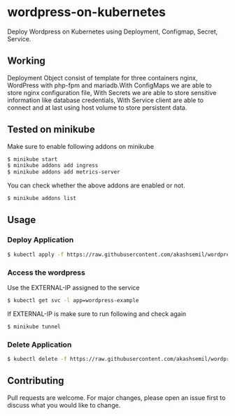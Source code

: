 # wordpress-on-kubernetes

Deploy Wordpress on Kubernetes using Deployment, Configmap, Secret, Service.

## Working
Deployment Object consist of template for three containers nginx, WordPress with php-fpm and mariadb.With ConfigMaps we are able to store nginx configuration file, With Secrets we are able to store sensitive information like database credentials, With Service client are able to connect and at last using host volume to store persistent data.

## Tested on minikube

Make sure to enable following addons on minikube

```bash
$ minikube start
$ minikube addons add ingress
$ minikube addons add metrics-server
```
You can check whether the above addons are enabled or not.
```bash
$ minikube addons list
```

## Usage
### Deploy Application

```bash
$ kubectl apply -f https://raw.githubusercontent.com/akashsemil/wordpress-on-kubernetes/main/wordpress-example.yaml
```
### Access the wordpress
Use the EXTERNAL-IP assigned to the service

```bash
$ kubectl get svc -l app=wordpress-example
```
If EXTERNAL-IP is <pending> make sure to run following and check again
```bash
$ minikube tunnel
```
### Delete Application
```bash
$ kubectl delete -f https://raw.githubusercontent.com/akashsemil/wordpress-on-kubernetes/main/wordpress-example.yaml
```
## Contributing
Pull requests are welcome. For major changes, please open an issue first to discuss what you would like to change.
